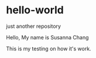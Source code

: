 # hello-world
just another repository

Hello, My name is Susanna Chang

This is my testing on how it's work.